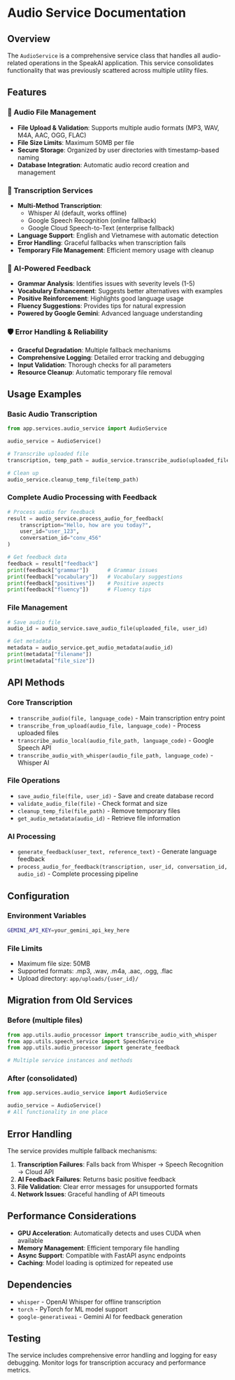 # Audio Service Documentation

## Overview

The `AudioService` is a comprehensive service class that handles all audio-related operations in the SpeakAI application. This service consolidates functionality that was previously scattered across multiple utility files.

## Features

### 🎵 Audio File Management
- **File Upload & Validation**: Supports multiple audio formats (MP3, WAV, M4A, AAC, OGG, FLAC)
- **File Size Limits**: Maximum 50MB per file
- **Secure Storage**: Organized by user directories with timestamp-based naming
- **Database Integration**: Automatic audio record creation and management

### 🎤 Transcription Services
- **Multi-Method Transcription**: 
  - Whisper AI (default, works offline)
  - Google Speech Recognition (online fallback)
  - Google Cloud Speech-to-Text (enterprise fallback)
- **Language Support**: English and Vietnamese with automatic detection
- **Error Handling**: Graceful fallbacks when transcription fails
- **Temporary File Management**: Efficient memory usage with cleanup

### 🤖 AI-Powered Feedback
- **Grammar Analysis**: Identifies issues with severity levels (1-5)
- **Vocabulary Enhancement**: Suggests better alternatives with examples
- **Positive Reinforcement**: Highlights good language usage
- **Fluency Suggestions**: Provides tips for natural expression
- **Powered by Google Gemini**: Advanced language understanding

### 🛡️ Error Handling & Reliability
- **Graceful Degradation**: Multiple fallback mechanisms
- **Comprehensive Logging**: Detailed error tracking and debugging
- **Input Validation**: Thorough checks for all parameters
- **Resource Cleanup**: Automatic temporary file removal

## Usage Examples

### Basic Audio Transcription
```python
from app.services.audio_service import AudioService

audio_service = AudioService()

# Transcribe uploaded file
transcription, temp_path = audio_service.transcribe_audio(uploaded_file)

# Clean up
audio_service.cleanup_temp_file(temp_path)
```

### Complete Audio Processing with Feedback
```python
# Process audio for feedback
result = audio_service.process_audio_for_feedback(
    transcription="Hello, how are you today?",
    user_id="user_123",
    conversation_id="conv_456"
)

# Get feedback data
feedback = result["feedback"]
print(feedback["grammar"])      # Grammar issues
print(feedback["vocabulary"])   # Vocabulary suggestions
print(feedback["positives"])    # Positive aspects
print(feedback["fluency"])      # Fluency tips
```

### File Management
```python
# Save audio file
audio_id = audio_service.save_audio_file(uploaded_file, user_id)

# Get metadata
metadata = audio_service.get_audio_metadata(audio_id)
print(metadata["filename"])
print(metadata["file_size"])
```

## API Methods

### Core Transcription
- `transcribe_audio(file, language_code)` - Main transcription entry point
- `transcribe_from_upload(audio_file, language_code)` - Process uploaded files
- `transcribe_audio_local(audio_file_path, language_code)` - Google Speech API
- `transcribe_audio_with_whisper(audio_file_path, language_code)` - Whisper AI

### File Operations
- `save_audio_file(file, user_id)` - Save and create database record
- `validate_audio_file(file)` - Check format and size
- `cleanup_temp_file(file_path)` - Remove temporary files
- `get_audio_metadata(audio_id)` - Retrieve file information

### AI Processing
- `generate_feedback(user_text, reference_text)` - Generate language feedback
- `process_audio_for_feedback(transcription, user_id, conversation_id, audio_id)` - Complete processing pipeline

## Configuration

### Environment Variables
```bash
GEMINI_API_KEY=your_gemini_api_key_here
```

### File Limits
- Maximum file size: 50MB
- Supported formats: .mp3, .wav, .m4a, .aac, .ogg, .flac
- Upload directory: `app/uploads/{user_id}/`

## Migration from Old Services

### Before (multiple files)
```python
from app.utils.audio_processor import transcribe_audio_with_whisper
from app.utils.speech_service import SpeechService
from app.utils.audio_processor import generate_feedback

# Multiple service instances and methods
```

### After (consolidated)
```python
from app.services.audio_service import AudioService

audio_service = AudioService()
# All functionality in one place
```

## Error Handling

The service provides multiple fallback mechanisms:

1. **Transcription Failures**: Falls back from Whisper → Speech Recognition → Cloud API
2. **AI Feedback Failures**: Returns basic positive feedback
3. **File Validation**: Clear error messages for unsupported formats
4. **Network Issues**: Graceful handling of API timeouts

## Performance Considerations

- **GPU Acceleration**: Automatically detects and uses CUDA when available
- **Memory Management**: Efficient temporary file handling
- **Async Support**: Compatible with FastAPI async endpoints
- **Caching**: Model loading is optimized for repeated use

## Dependencies

- `whisper` - OpenAI Whisper for offline transcription
- `torch` - PyTorch for ML model support
- `google-generativeai` - Gemini AI for feedback generation

## Testing

The service includes comprehensive error handling and logging for easy debugging. Monitor logs for transcription accuracy and performance metrics. 